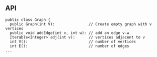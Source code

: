 ## API
```
public class Graph {
  public Graph(int V):               // Create empty graph with v vertices
  public void addEdge(int v, int w): // add an edge v-w
  Iterable<Integer> adj(int v):      // vertices adjacent to v
  int V():                           // number of vertices
  int E():                           // number of edges
...
```
<!--stackedit_data:
eyJoaXN0b3J5IjpbLTEzMjA5MTY5OTZdfQ==
-->